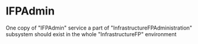 # IFPAdmin
One copy of "IFPAdmin" service a part of "InfrastructureFPAdministration" subsystem should exist in the whole "InfrastructureFP" environment

